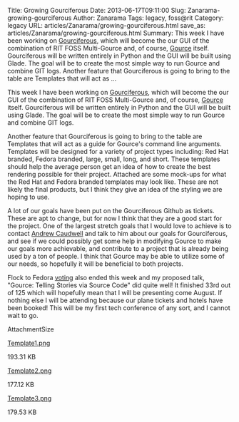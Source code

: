 Title: Growing Gourciferous
Date: 2013-06-17T09:11:00
Slug: Zanarama-growing-gourciferous
Author: Zanarama
Tags: legacy, foss@rit
Category: legacy
URL: articles/Zanarama/growing-gourciferous.html
save_as: articles/Zanarama/growing-gourciferous.html
Summary: This week I have been working on [Gourciferous](https://github.com/FOSSRIT/gourciferous), which will become the our GUI of the combination of RIT FOSS Multi-Gource and, of course, [Gource](https://github.com/acaudwell/Gource) itself. Gourciferous will be written entirely in Python and the GUI will be built using Glade. The goal will be to create the most simple way to run Gource and combine GIT logs.  Another feature that Gourciferous is going to bring to the table are Templates that will act as ... 

This week I have been working on
[Gourciferous](https://github.com/FOSSRIT/gourciferous), which will become the
our GUI of the combination of RIT FOSS Multi-Gource and, of course,
[Gource](https://github.com/acaudwell/Gource) itself. Gourciferous will be
written entirely in Python and the GUI will be built using Glade. The goal
will be to create the most simple way to run Gource and combine GIT logs.

Another feature that Gourciferous is going to bring to the table are Templates
that will act as a guide for Gource's command line arguments. Templates will
be designed for a variety of project types including: Red Hat branded, Fedora
branded, large, small, long, and short. These templates should help the
average person get an idea of how to create the best rendering possible for
their project. Attached are some mock-ups for what the Red Hat and Fedora
branded templates may look like. These are not likely the final products, but
I think they give an idea of the styling we are hoping to use.

A lot of our goals have been put on the Gourciferous Github as tickets. These
are apt to change, but for now I think that they are a good start for the
project. One of the largest stretch goals that I would love to achieve is to
contact [Andrew Caudwell](https://github.com/acaudwell) and talk to him about
our goals for Gourciferous, and see if we could possibly get some help in
modifying Gource to make our goals more achievable, and contribute to a
project that is already being used by a ton of people. I think that Gource may
be able to utilize some of our needs, so hopefully it will be beneficial to
both projects.

Flock to Fedora
[voting](https://admin.fedoraproject.org/voting/results/flock-2013) also ended
this week and my proposed talk, "Gource: Telling Stories via Source Code" did
quite well! It finished 33rd out of 125 which will hopefully mean that I will
be presenting come August. If nothing else I will be attending because our
plane tickets and hotels have been booked! This will be my first tech
conference of any sort, and I cannot wait to go.

AttachmentSize

[Template1.png](http://foss.rit.edu/files/Template1.png)

193.31 KB

[Template2.png](http://foss.rit.edu/files/Template2.png)

177.12 KB

[Template3.png](http://foss.rit.edu/files/Template3.png)

179.53 KB

